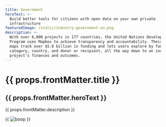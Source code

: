 ```yaml
---
title: Government
heroText: >-
  Build better tools for citizens with open data on your own private
  infrastructure
featuredImage: /static/industry-government-un.png
description: >-
  With over 6,000 projects in 177 countries, the United Nations Development
  Program uses Mapbox to achieve transparency and accountability. Their project
  maps track over $5.8 billion in funding and lets users explore by funding
  category, country, and donor or recipient, all the way down to an individual
  project's finances and outcomes.
---
```

# {{ props.frontMatter.title }}

## {{ props.frontMatter.heroText }}

{{ props.frontMatter.description }}

{{
  <img src={props.frontMatter.featuredImage} alt="boop" />
}}
